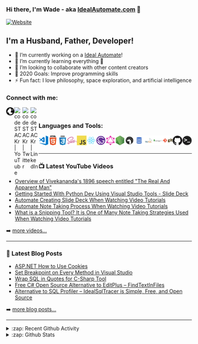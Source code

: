 ### Hi there, I'm Wade - aka [IdealAutomate.com][website] 👋

[![Website](http://img.shields.io/website?label=IdealAutomate.com&style=for-the-badge&url=http%3A%2F%2Fidealautomate.com)](http://idealautomate.com/)


## I'm a Husband, Father, Developer!

- 🔭 I’m currently working on a [Ideal Automate][website]!
- 🌱 I’m currently learning everything 🤣
- 👯 I’m looking to collaborate with other content creators
- 🥅 2020 Goals: Improve programming skills 
- ⚡ Fun fact: I love philosophy, space exploration, and artificial intelligence



### Connect with me:

[<img align="left" alt="codeSTACKr.com" width="22px" src="https://raw.githubusercontent.com/iconic/open-iconic/master/svg/globe.svg" />][website]
[<img align="left" alt="codeSTACKr | YouTube" width="22px" src="https://cdn.jsdelivr.net/npm/simple-icons@v3/icons/youtube.svg" />][youtube]
[<img align="left" alt="codeSTACKr | Twitter" width="22px" src="https://cdn.jsdelivr.net/npm/simple-icons@v3/icons/twitter.svg" />][twitter]
[<img align="left" alt="codeSTACKr | LinkedIn" width="22px" src="https://cdn.jsdelivr.net/npm/simple-icons@v3/icons/linkedin.svg" />][linkedin]


<br />

### Languages and Tools:

[<img align="left" alt="Visual Studio Code" width="26px" src="https://raw.githubusercontent.com/github/explore/80688e429a7d4ef2fca1e82350fe8e3517d3494d/topics/visual-studio-code/visual-studio-code.png" />][idealautomateplaylist]
[<img align="left" alt="HTML5" width="26px" src="https://raw.githubusercontent.com/github/explore/80688e429a7d4ef2fca1e82350fe8e3517d3494d/topics/html/html.png" />][idealautomateplaylist]
[<img align="left" alt="CSS3" width="26px" src="https://raw.githubusercontent.com/github/explore/80688e429a7d4ef2fca1e82350fe8e3517d3494d/topics/css/css.png" />][cssplaylist]
[<img align="left" alt="Sass" width="26px" src="https://raw.githubusercontent.com/github/explore/80688e429a7d4ef2fca1e82350fe8e3517d3494d/topics/sass/sass.png" />][cssplaylist]
[<img align="left" alt="JavaScript" width="26px" src="https://raw.githubusercontent.com/github/explore/80688e429a7d4ef2fca1e82350fe8e3517d3494d/topics/javascript/javascript.png" />][jsplaylist]
[<img align="left" alt="React" width="26px" src="https://raw.githubusercontent.com/github/explore/80688e429a7d4ef2fca1e82350fe8e3517d3494d/topics/react/react.png" />][reactplaylist]
[<img align="left" alt="Gatsby" width="26px" src="https://raw.githubusercontent.com/github/explore/e94815998e4e0713912fed477a1f346ec04c3da2/topics/gatsby/gatsby.png" />][idealautomateplaylist]
[<img align="left" alt="GraphQL" width="26px" src="https://raw.githubusercontent.com/github/explore/80688e429a7d4ef2fca1e82350fe8e3517d3494d/topics/graphql/graphql.png" />][idealautomateplaylist]
[<img align="left" alt="Node.js" width="26px" src="https://raw.githubusercontent.com/github/explore/80688e429a7d4ef2fca1e82350fe8e3517d3494d/topics/nodejs/nodejs.png" />][idealautomateplaylist]
[<img align="left" alt="Deno" width="26px" src="https://raw.githubusercontent.com/github/explore/361e2821e2dea67711cde99c9c40ed357061cf27/topics/deno/deno.png" />][idealautomateplaylist]
[<img align="left" alt="SQL" width="26px" src="https://raw.githubusercontent.com/github/explore/80688e429a7d4ef2fca1e82350fe8e3517d3494d/topics/sql/sql.png" />][idealautomateplaylist]
[<img align="left" alt="MySQL" width="26px" src="https://raw.githubusercontent.com/github/explore/80688e429a7d4ef2fca1e82350fe8e3517d3494d/topics/mysql/mysql.png" />][idealautomateplaylist]
[<img align="left" alt="MongoDB" width="26px" src="https://raw.githubusercontent.com/github/explore/80688e429a7d4ef2fca1e82350fe8e3517d3494d/topics/mongodb/mongodb.png" />][idealautomateplaylist]
[<img align="left" alt="Git" width="26px" src="https://raw.githubusercontent.com/github/explore/80688e429a7d4ef2fca1e82350fe8e3517d3494d/topics/git/git.png" />][idealautomateplaylist]
[<img align="left" alt="GitHub" width="26px" src="https://raw.githubusercontent.com/github/explore/78df643247d429f6cc873026c0622819ad797942/topics/github/github.png" />][idealautomateplaylist]
[<img align="left" alt="Terminal" width="26px" src="https://raw.githubusercontent.com/github/explore/80688e429a7d4ef2fca1e82350fe8e3517d3494d/topics/terminal/terminal.png" />][idealautomateplaylist]

<br />
<br />

---

### 📺 Latest YouTube Videos

<!-- YOUTUBE:START -->
- [Overview of Vivekananda's 1896 speech entitled "The Real And Apparent Man"](https://www.youtube.com/watch?v=RnsrQPewpAc)
- [Getting Started With Python Dev Using Visual Studio Tools - Slide Deck](https://www.youtube.com/watch?v=DIt_U35Q4BU)
- [Automate Creating Slide Deck When Watching Video Tutorials](https://www.youtube.com/watch?v=xYWV-7dw_3c)
- [Automate Note Taking Process When Watching Video Tutorials](https://www.youtube.com/watch?v=4N6r6Wp1fPI)
- [What is a Snipping Tool? It is One of Many Note Taking Strategies Used When Watching Video Tutorials](https://www.youtube.com/watch?v=qhW5F059eBQ)
<!-- YOUTUBE:END -->

➡️ [more videos...](https://www.youtube.com/c/WadeHarvey)

---

### 📕 Latest Blog Posts

<!-- BLOG-POST-LIST:START -->
- [ASP.NET How to Use Cookies](http://idealprogrammer.com/knowledge-base/asp-net/aspnet-cookies/)
- [Set Breakpoint on Every Method in Visual Studio](http://idealprogrammer.com/net-languages/visual-studio-c/set-breakpoint-method-visual-studio/)
- [Wrap SQL in Quotes for C-Sharp Tool](http://idealprogrammer.com/net-languages/c/wrap-sql-quotes-csharp-tool/)
- [Free C# Open Source Alternative to EditPlus – FindTextInFiles](http://idealprogrammer.com/development_tools/file-search/free-open-source-alternative-editplus-findtextinfiles/)
- [Alternative to SQL Profiler – IdealSqlTracer is Simple, Free, and Open Source](http://idealprogrammer.com/net-languages/c/idealsqltracer-simple-free-open-source-alternative-sql-profiler/)
<!-- BLOG-POST-LIST:END -->

➡️ [more blog posts...](http://idealprogrammer.com/)

---

<details>
  <summary>:zap: Recent Github Activity</summary>
  
<!--START_SECTION:activity-->
1. 🎉 Merged PR [#1](https://github.com//harvey007y/IdealActions/pull/1) in [harvey007y/IdealActions](https://github.com//harvey007y/IdealActions)
2. undefined
3. undefined
4. undefined
5. undefined
<!--END_SECTION:activity-->

</details>

<details>
  <summary>:zap: Github Stats</summary>

  <img align="left" alt="harvey007y's Github Stats" src="https://github-readme-stats.codestackr.vercel.app/api?username=harvey007y&show_icons=true&hide_border=true" />

</details>

[website]: http://idealautomate.com/
[twitter]: https://twitter.com/aspnetvideos
[youtube]: https://www.youtube.com/c/WadeHarvey
[instagram]: https://instagram.com/codeSTACKr
[linkedin]: https://www.linkedin.com/in/harvey007
[idealautomateplaylist]: https://www.youtube.com/playlist?list=PLhyoaNgMPr-g0cmUDAEDRRCEMGBdgRM3a
[jsplaylist]: https://www.youtube.com/playlist?list=PLkwxH9e_vrALRJKu7wfXby3MKeflhTu6B
[cssplaylist]: https://www.youtube.com/playlist?list=PLkwxH9e_vrALSdvZuEh6gqQdmDoDIoqz4
[reactplaylist]: https://www.youtube.com/playlist?list=PLkwxH9e_vrAK4TdffpxKY3QGyHCpxFcQ0
